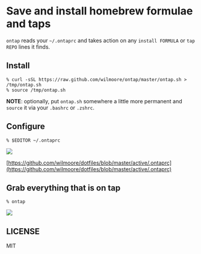 # Save and install homebrew formulae and taps

`ontap` reads your `~/.ontaprc` and takes action on any `install FORMULA` or `tap REPO` lines it finds.

## Install

    % curl -sSL https://raw.github.com/wilmoore/ontap/master/ontap.sh > /tmp/ontap.sh
    % source /tmp/ontap.sh

**NOTE**: optionally, put `ontap.sh` somewhere a little more permanent and `source` it via your `.bashrc` or `.zshrc`.

## Configure

    % $EDITOR ~/.ontaprc

![](https://cloudup.com/ceBATd5bKAu+)

[https://github.com/wilmoore/dotfiles/blob/master/active/.ontaprc](https://github.com/wilmoore/dotfiles/blob/master/active/.ontaprc)

## Grab everything that is on tap

    % ontap

![](https://cloudup.com/cmZTLXBkeGV+)

## LICENSE

  MIT

